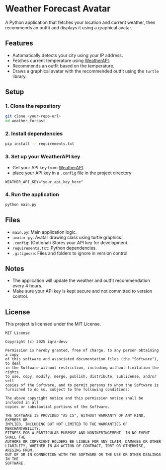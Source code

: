 # Weather Forecast Avatar

A Python application that fetches your location and current weather, then recommends an outfit and displays it using a graphical avatar.

## Features

- Automatically detects your city using your IP address.
- Fetches current temperature using [WeatherAPI](https://www.weatherapi.com/).
- Recommends an outfit based on the temperature.
- Draws a graphical avatar with the recommended outfit using the `turtle` library.

## Setup

### 1. Clone the repository

```sh
git clone <your-repo-url>
cd weather_forcast
```

### 2. Install dependencies

```sh
pip install -r requirements.txt
```

### 3. Set up your WeatherAPI key

- Get your API key from [WeatherAPI](https://www.weatherapi.com/).
- place your API key in a `.config` file in the project directory:

```
WEATHER_API_KEY="your_api_key_here"
```

### 4. Run the application

```sh
python main.py
```

## Files

- `main.py`: Main application logic.
- `avatar.py`: Avatar drawing class using turtle graphics.
- `.config`: (Optional) Stores your API key for development.
- `requirements.txt`: Python dependencies.
- `.gitignore`: Files and folders to ignore in version control.

## Notes

- The application will update the weather and outfit recommendation every 4 hours.
- Make sure your API key is kept secure and not committed to version control.

## License

This project is licensed under the MIT License.

```
MIT License

Copyright (c) 2025 iqra-devv

Permission is hereby granted, free of charge, to any person obtaining a copy
of this software and associated documentation files (the "Software"), to deal
in the Software without restriction, including without limitation the rights
to use, copy, modify, merge, publish, distribute, sublicense, and/or sell
copies of the Software, and to permit persons to whom the Software is
furnished to do so, subject to the following conditions:

The above copyright notice and this permission notice shall be included in all
copies or substantial portions of the Software.

THE SOFTWARE IS PROVIDED "AS IS", WITHOUT WARRANTY OF ANY KIND, EXPRESS OR
IMPLIED, INCLUDING BUT NOT LIMITED TO THE WARRANTIES OF MERCHANTABILITY,
FITNESS FOR A PARTICULAR PURPOSE AND NONINFRINGEMENT. IN NO EVENT SHALL THE
AUTHORS OR COPYRIGHT HOLDERS BE LIABLE FOR ANY CLAIM, DAMAGES OR OTHER
LIABILITY, WHETHER IN AN ACTION OF CONTRACT, TORT OR OTHERWISE, ARISING FROM,
OUT OF OR IN CONNECTION WITH THE SOFTWARE OR THE USE OR OTHER DEALINGS IN THE
SOFTWARE.
```
